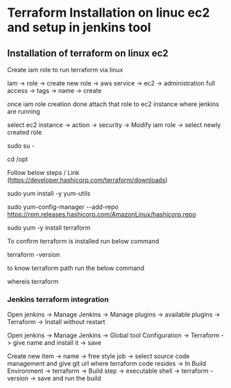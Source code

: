<h1>Terraform Installation on linuc ec2 and setup in jenkins tool </h1>

<h2>Installation of terraform on linux ec2</h2>

Create iam role to run terraform via linux

Iam -> role -> create new role -> aws service -> ec2 -> administration full access -> tags -> name -> create 

once iam role creation done attach that role to ec2 instance where jenkins are running 

select ec2 instance -> action -> security -> Modify iam role -> select newly created role 

sudo su -

cd /opt

Follow below steps  / Link (https://developer.hashicorp.com/terraform/downloads)

sudo yum install -y yum-utils

sudo yum-config-manager --add-repo https://rpm.releases.hashicorp.com/AmazonLinux/hashicorp.repo

sudo yum -y install terraform

To confirm terraform is installed run below command 

terraform -version 

to know terraform path run the below command 

whereis terraform


<h3>Jenkins terraform integration </h3>

Open jenkins -> Manage Jenkins -> Manage plugins -> available plugins -> Terraform -> Install without restart

Open jenkins -> Manage Jenkins -> Global tool Configuration -> Terraform -> give name and install it -> save 

Create new item -> name -> free style job -> select source code management and give git url where terraform code resides -> In Build Environment -> terraform -> Build step -> executable shell -> terraform -version  -> save and run the build



